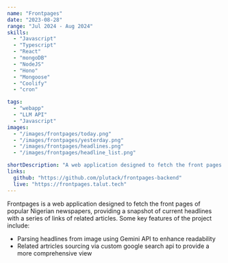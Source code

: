 ```yaml
---
name: "Frontpages"
date: "2023-08-28"
range: "Jul 2024 - Aug 2024"
skills:
  - "Javascript"
  - "Typescript"
  - "React"
  - "mongoDB"
  - "NodeJS"
  - "Hono"
  - "Mongoose"
  - "Coolify"
  - "cron"

tags:
  - "webapp"
  - "LLM API"
  - "Javascript"
images:
  - "/images/frontpages/today.png"
  - "/images/frontpages/yesterday.png"
  - "/images/frontpages/headlines.png"
  - "/images/frontpages/headline_list.png"

shortDescription: "A web application designed to fetch the front pages of popular Nigerian newspapers, providing a snapshot of current headlines with a series of links  of related articles."
links:
  github: "https://github.com/plutack/frontpages-backend"
  live: "https://frontpages.talut.tech"
---
```


Frontpages is a web application designed to fetch the front pages of popular Nigerian newspapers, providing a snapshot of current headlines with a series of links  of related articles.
Some key features of the project include:

- Parsing headlines from image using Gemini API to enhance readability
- Related artricles sourcing via custom google search api to provide a more comprehensive view